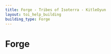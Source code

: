 ```yaml
---
title: Forge - Tribes of Isoterra - KitleOyun
layout: toi_help_building
building_type: Forge
---
```


<h1 class="h1">Forge</h1>
